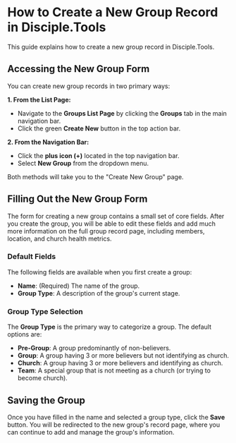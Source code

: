 # How to Create a New Group Record in Disciple.Tools

This guide explains how to create a new group record in Disciple.Tools.

## Accessing the New Group Form

You can create new group records in two primary ways:

**1. From the List Page:**
   - Navigate to the **Groups List Page** by clicking the **Groups** tab in the main navigation bar.
   - Click the green **Create New** button in the top action bar.

**2. From the Navigation Bar:**
   - Click the **plus icon (+)** located in the top navigation bar.
   - Select **New Group** from the dropdown menu.

Both methods will take you to the "Create New Group" page.

## Filling Out the New Group Form

The form for creating a new group contains a small set of core fields. After you create the group, you will be able to edit these fields and add much more information on the full group record page, including members, location, and church health metrics.

### Default Fields

The following fields are available when you first create a group:

-   **Name**: (Required) The name of the group.
-   **Group Type**: A description of the group's current stage.

### Group Type Selection

The **Group Type** is the primary way to categorize a group. The default options are:

-   **Pre-Group**: A group predominantly of non-believers.
-   **Group**: A group having 3 or more believers but not identifying as church.
-   **Church**: A group having 3 or more believers and identifying as church.
-   **Team**: A special group that is not meeting as a church (or trying to become church).

## Saving the Group

Once you have filled in the name and selected a group type, click the **Save** button. You will be redirected to the new group's record page, where you can continue to add and manage the group's information. 